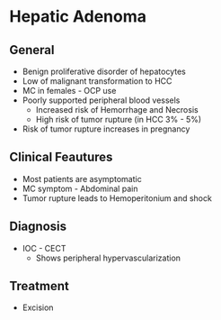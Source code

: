 # Hepatic Adenoma
## General
- Benign proliferative disorder of hepatocytes
- Low of malignant transformation to HCC
- MC in females - OCP use
- Poorly supported peripheral blood vessels
	- Increased risk of Hemorrhage and Necrosis
	- High risk of tumor rupture (in HCC 3% - 5%)
- Risk of tumor rupture increases in pregnancy

## Clinical Feautures
- Most patients are asymptomatic
- MC symptom - Abdominal pain
- Tumor rupture leads to Hemoperitonium and shock

## Diagnosis
- IOC - CECT
	- Shows peripheral hypervascularization

## Treatment
- Excision